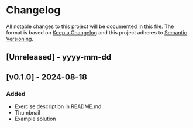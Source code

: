 # Changelog
All notable changes to this project will be documented in this file. The format is based on [Keep a Changelog](http://keepachangelog.com/)
and this project adheres to [Semantic Versioning](http://semver.org/).
 
## [Unreleased] - yyyy-mm-dd
 
## [v0.1.0] - 2024-08-18
 
### Added
- Exercise description in README.md
- Thumbnail
- Example solution
